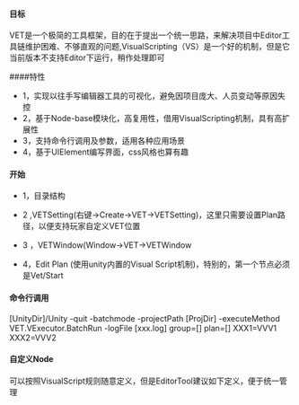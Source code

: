 #### 目标
VET是一个极简的工具框架，目的在于提出一个统一思路，来解决项目中Editor工具链维护困难、不够直观的问题,VisualScripting（VS）是一个好的机制，但是它当前版本不支持Editor下运行，稍作处理即可

####特性
- 1，实现以往手写编辑器工具的可视化，避免因项目庞大、人员变动等原因失控
- 2，基于Node-base模块化，高复用性，借用VisualScripting机制，具有高扩展性
- 3，支持命令行调用及参数，适用各种应用场景
- 4，基于UIElement编写界面，css风格也算有趣

#### 开始
- 1，目录结构


- 2 ,VETSetting(右键->Create->VET->VETSetting)，这里只需要设置Plan路径，以便支持玩家自定义VET位置





- 3 ，VETWindow(Window->VET->VETWindow

- 4，Edit Plan (使用unity内置的Visual Script机制)，特别的，第一个节点必须是Vet/Start



#### 命令行调用

[UnityDir]/Unity -quit -batchmode -projectPath [ProjDir] -executeMethod VET.VExecutor.BatchRun -logFile [xxx.log] group=[] plan=[]  XXX1=VVV1 XXX2=VVV2

#### 自定义Node
可以按照VisualScript规则随意定义，但是EditorTool建议如下定义，便于统一管理
